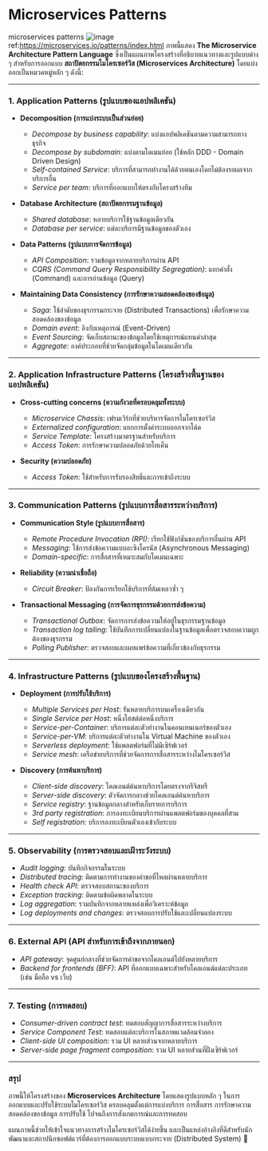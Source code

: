 # Microservices Patterns
microservices patterns
![image](https://github.com/user-attachments/assets/c541a4ae-440b-4299-9662-b5a50d93090b)
ref:https://microservices.io/patterns/index.html
ภาพนี้แสดง **The Microservice Architecture Pattern Language** ซึ่งเป็นแผนภาพโครงสร้างที่อธิบายแนวทางและรูปแบบต่าง ๆ สำหรับการออกแบบ **สถาปัตยกรรมไมโครเซอร์วิส (Microservices Architecture)** โดยแบ่งออกเป็นหมวดหมู่หลัก ๆ ดังนี้:

---

### **1. Application Patterns (รูปแบบของแอปพลิเคชัน)**
   - **Decomposition (การแบ่งระบบเป็นส่วนย่อย)**
     - *Decompose by business capability*: แบ่งแอปพลิเคชันตามความสามารถทางธุรกิจ
     - *Decompose by subdomain*: แบ่งตามโดเมนย่อย (ใช้หลัก DDD - Domain Driven Design)
     - *Self-contained Service*: บริการที่สามารถทำงานได้ด้วยตนเองโดยไม่ต้องรอผลจากบริการอื่น
     - *Service per team*: บริการที่ออกแบบให้ตรงกับโครงสร้างทีม

   - **Database Architecture (สถาปัตยกรรมฐานข้อมูล)**
     - *Shared database*: หลายบริการใช้ฐานข้อมูลเดียวกัน
     - *Database per service*: แต่ละบริการมีฐานข้อมูลของตัวเอง

   - **Data Patterns (รูปแบบการจัดการข้อมูล)**
     - *API Composition*: รวมข้อมูลจากหลายบริการผ่าน API
     - *CQRS (Command Query Responsibility Segregation)*: แยกคำสั่ง (Command) และการอ่านข้อมูล (Query)

   - **Maintaining Data Consistency (การรักษาความสอดคล้องของข้อมูล)**
     - *Saga*: ใช้ลำดับของธุรกรรมกระจาย (Distributed Transactions) เพื่อรักษาความสอดคล้องของข้อมูล
     - *Domain event*: อิงกับเหตุการณ์ (Event-Driven)
     - *Event Sourcing*: จัดเก็บสถานะของข้อมูลโดยใช้เหตุการณ์แทนค่าล่าสุด
     - *Aggregate*: องค์ประกอบที่ช่วยจัดกลุ่มข้อมูลในโดเมนเดียวกัน

---

### **2. Application Infrastructure Patterns (โครงสร้างพื้นฐานของแอปพลิเคชัน)**
   - **Cross-cutting concerns (ความกังวลที่ครอบคลุมทั้งระบบ)**
     - *Microservice Chassis*: เฟรมเวิร์กที่ช่วยบริหารจัดการไมโครเซอร์วิส
     - *Externalized configuration*: แยกการตั้งค่าระบบออกจากโค้ด
     - *Service Template*: โครงสร้างมาตรฐานสำหรับบริการ
     - *Access Token*: การรักษาความปลอดภัยด้วยโทเค็น

   - **Security (ความปลอดภัย)**
     - *Access Token*: ใช้สำหรับการรับรองสิทธิ์และการเข้าถึงระบบ

---

### **3. Communication Patterns (รูปแบบการสื่อสารระหว่างบริการ)**
   - **Communication Style (รูปแบบการสื่อสาร)**
     - *Remote Procedure Invocation (RPI)*: เรียกใช้ฟังก์ชันของบริการอื่นผ่าน API
     - *Messaging*: ใช้การส่งข้อความแบบอะซิงโครนัส (Asynchronous Messaging)
     - *Domain-specific*: การสื่อสารที่เหมาะสมกับโดเมนเฉพาะ

   - **Reliability (ความน่าเชื่อถือ)**
     - *Circuit Breaker*: ป้องกันการเรียกใช้บริการที่ล้มเหลวซ้ำ ๆ

   - **Transactional Messaging (การจัดการธุรกรรมด้วยการส่งข้อความ)**
     - *Transactional Outbox*: จัดการการส่งข้อความให้อยู่ในธุรกรรมฐานข้อมูล
     - *Transaction log tailing*: ใช้บันทึกการเปลี่ยนแปลงในฐานข้อมูลเพื่อตรวจสอบความถูกต้องของธุรกรรม
     - *Polling Publisher*: ตรวจสอบและเผยแพร่ข้อความที่เกี่ยวข้องกับธุรกรรม

---

### **4. Infrastructure Patterns (รูปแบบของโครงสร้างพื้นฐาน)**
   - **Deployment (การปรับใช้บริการ)**
     - *Multiple Services per Host*: รันหลายบริการบนเครื่องเดียวกัน
     - *Single Service per Host*: หนึ่งโฮสต์ต่อหนึ่งบริการ
     - *Service-per-Container*: บริการแต่ละตัวทำงานในคอนเทนเนอร์ของตัวเอง
     - *Service-per-VM*: บริการแต่ละตัวทำงานใน Virtual Machine ของตัวเอง
     - *Serverless deployment*: ใช้แพลตฟอร์มที่ไม่มีเซิร์ฟเวอร์
     - *Service mesh*: เครือข่ายบริการที่ช่วยจัดการการสื่อสารระหว่างไมโครเซอร์วิส

   - **Discovery (การค้นหาบริการ)**
     - *Client-side discovery*: ไคลเอนต์ค้นหาบริการโดยตรงจากรีจิสทรี
     - *Server-side discovery*: ตัวจัดการกลางช่วยไคลเอนต์ค้นหาบริการ
     - *Service registry*: ฐานข้อมูลกลางสำหรับเก็บรายการบริการ
     - *3rd party registration*: การลงทะเบียนบริการผ่านแพลตฟอร์มของบุคคลที่สาม
     - *Self registration*: บริการลงทะเบียนตัวเองเข้ากับระบบ

---

### **5. Observability (การตรวจสอบและเฝ้าระวังระบบ)**
   - *Audit logging*: บันทึกกิจกรรมในระบบ
   - *Distributed tracing*: ติดตามการทำงานของคำขอที่ไหลผ่านหลายบริการ
   - *Health check API*: ตรวจสอบสถานะของบริการ
   - *Exception tracking*: ติดตามข้อผิดพลาดในระบบ
   - *Log aggregation*: รวมบันทึกจากหลายแหล่งเพื่อวิเคราะห์ข้อมูล
   - *Log deployments and changes*: ตรวจสอบการปรับใช้และเปลี่ยนแปลงระบบ

---

### **6. External API (API สำหรับการเข้าถึงจากภายนอก)**
   - *API gateway*: จุดศูนย์กลางที่ช่วยจัดการคำขอจากไคลเอนต์ไปยังหลายบริการ
   - *Backend for frontends (BFF)*: API ที่ออกแบบเฉพาะสำหรับไคลเอนต์แต่ละประเภท (เช่น มือถือ vs เว็บ)

---

### **7. Testing (การทดสอบ)**
   - *Consumer-driven contract test*: ทดสอบสัญญาการสื่อสารระหว่างบริการ
   - *Service Component Test*: ทดสอบแต่ละบริการในสภาพแวดล้อมจำลอง
   - *Client-side UI composition*: รวม UI หลายส่วนจากหลายบริการ
   - *Server-side page fragment composition*: รวม UI หลายส่วนที่ฝั่งเซิร์ฟเวอร์

---

### **สรุป**
ภาพนี้ให้โครงสร้างของ **Microservices Architecture** โดยแสดงรูปแบบหลัก ๆ ในการออกแบบและปรับใช้ระบบไมโครเซอร์วิส ครอบคลุมตั้งแต่การแบ่งบริการ การสื่อสาร การรักษาความสอดคล้องของข้อมูล การปรับใช้ ไปจนถึงการสังเกตการณ์และการทดสอบ 

แผนภาพนี้ช่วยให้เข้าใจแนวทางการสร้างไมโครเซอร์วิสได้ง่ายขึ้น และเป็นแหล่งอ้างอิงที่ดีสำหรับนักพัฒนาและสถาปนิกซอฟต์แวร์ที่ต้องการออกแบบระบบแบบกระจาย (Distributed System) 🚀
